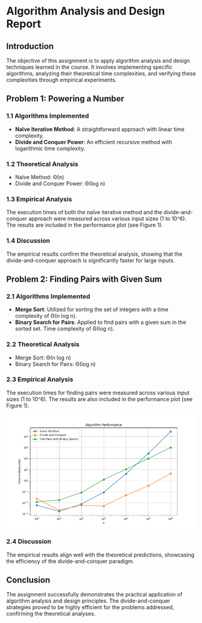 # Algorithm Analysis and Design Report

## Introduction
The objective of this assignment is to apply algorithm analysis and design techniques learned in the course. It involves implementing specific algorithms, analyzing their theoretical time complexities, and verifying these complexities through empirical experiments.

## Problem 1: Powering a Number
### 1.1 Algorithms Implemented
- **Naïve Iterative Method**: A straightforward approach with linear time complexity.
- **Divide and Conquer Power**: An efficient recursive method with logarithmic time complexity.

### 1.2 Theoretical Analysis
- Naïve Method: Θ(n)
- Divide and Conquer Power: Θ(log n)

### 1.3 Empirical Analysis
The execution times of both the naïve iterative method and the divide-and-conquer approach were measured across various input sizes (1 to 10^6). The results are included in the performance plot (see Figure 1).



### 1.4 Discussion
The empirical results confirm the theoretical analysis, showing that the divide-and-conquer approach is significantly faster for large inputs.

## Problem 2: Finding Pairs with Given Sum
### 2.1 Algorithms Implemented
- **Merge Sort**: Utilized for sorting the set of integers with a time complexity of Θ(n log n).
- **Binary Search for Pairs**: Applied to find pairs with a given sum in the sorted set. Time complexity of Θ(log n).

### 2.2 Theoretical Analysis
- Merge Sort: Θ(n log n)
- Binary Search for Pairs: Θ(log n)

### 2.3 Empirical Analysis
The execution times for finding pairs were measured across various input sizes (1 to 10^6). The results are also included in the performance plot (see Figure 1).

![Figure 1: Execution Times for Algorithms](algorithm_performance.png)

### 2.4 Discussion
The empirical results align well with the theoretical predictions, showcasing the efficiency of the divide-and-conquer paradigm.

## Conclusion
The assignment successfully demonstrates the practical application of algorithm analysis and design principles. The divide-and-conquer strategies proved to be highly efficient for the problems addressed, confirming the theoretical analyses.